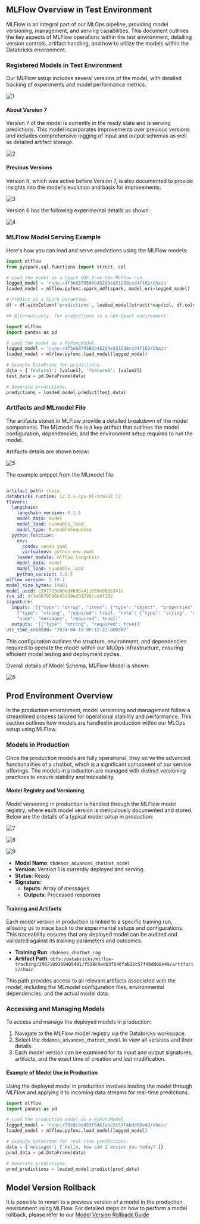 ## MLFlow Overview in Test Environment

MLFlow is an integral part of our MLOps pipeline, providing model versioning, management, and serving capabilities. This document outlines the key aspects of MLFlow operations within the test environment, detailing version controls, artifact handling, and how to utilize the models within the Databricks environment.

### Registered Models in Test Environment

Our MLFlow setup includes several versions of the model, with detailed tracking of experiments and model performance metrics.

![1](https://github.com/Ayush-Patel-10/RAG-using-Azure-Databricks-CI-CD/assets/78248225/c1107b7b-9ddd-4dbd-99d2-ef70cc82790e)


#### About Version 7
Version 7 of the model is currently in the ready state and is serving predictions. This model incorporates improvements over previous versions and includes comprehensive logging of input and output schemas as well as detailed artifact storage.

![2](https://github.com/Ayush-Patel-10/RAG-using-Azure-Databricks-CI-CD/assets/78248225/f82bbc6c-c635-4623-9ba4-0eca2e210925)


#### Previous Versions
Version 6, which was active before Version 7, is also documented to provide insights into the model's evolution and basis for improvements.

![3](https://github.com/Ayush-Patel-10/RAG-using-Azure-Databricks-CI-CD/assets/78248225/4a92ac48-196b-48a2-8522-a9a18578f04f)


Version 6 has the following experimental details as shown:

![4](https://github.com/Ayush-Patel-10/RAG-using-Azure-Databricks-CI-CD/assets/78248225/8b6c64a0-8d23-4a2d-8427-2aa51feea8b0)



### MLFlow Model Serving Example

Here's how you can load and serve predictions using the MLFlow models:

```python
import mlflow
from pyspark.sql.functions import struct, col

# Load the model as a Spark UDF from the MLFlow run.
logged_model = 'runs:/4f3e6879586b452d9ed31298ccd4f102/chain'
loaded_model = mlflow.pyfunc.spark_udf(spark, model_uri=logged_model)

# Predict on a Spark DataFrame.
df = df.withColumn('predictions', loaded_model(struct(*map(col, df.columns))))

## Alternatively, for predictions in a non-Spark environment:

import mlflow
import pandas as pd

# Load the model as a PyFuncModel.
logged_model = 'runs:/4f3e6879586b452d9ed31298ccd4f102/chain'
loaded_model = mlflow.pyfunc.load_model(logged_model)

# Example DataFrame for predictions.
data = {'feature1': [value1], 'feature2': [value2]}
test_data = pd.DataFrame(data)

# Generate predictions.
predictions = loaded_model.predict(test_data)
```

### Artifacts and MLmodel File

The artifacts stored in MLFlow provide a detailed breakdown of the model components. The MLmodel file is a key artifact that outlines the model configuration, dependencies, and the environment setup required to run the model. 

Artifacts details are shown below:

![5](https://github.com/Ayush-Patel-10/RAG-using-Azure-Databricks-CI-CD/assets/78248225/d7dd507e-7f30-48ed-9bbe-8f80125627b1)


The example snippet from the MLmodel file:

```yaml

artifact_path: chain
databricks_runtime: 12.2.x-cpu-ml-scala2.12
flavors:
  langchain:
    langchain_version: 0.1.5
    model_data: model
    model_load: runnable_load
    model_type: RunnableSequence
  python_function:
    env:
      conda: conda.yaml
      virtualenv: python_env.yaml
    loader_module: mlflow.langchain
    model_data: model
    model_load: runnable_load
    python_version: 3.9.5
mlflow_version: 2.10.1
model_size_bytes: 19481
model_uuid: c997795cb0e34606a411055e061b341c
run_id: 4f3e6879586b452d9ed31298ccd4f102
signature:
  inputs: '[{"type": "array", "items": {"type": "object", "properties": {"content":
    {"type": "string", "required": true}, "role": {"type": "string", "required": true}}},
    "name": "messages", "required": true}]'
  outputs: '[{"type": "string", "required": true}]'
utc_time_created: '2024-04-19 05:12:22.800387'

```
This configuration outlines the structure, environment, and dependencies required to operate the model within our MLOps infrastructure, ensuring efficient model testing and deployment cycles.

Overall details of Model Schema, MLFlow Model is shown:

![6](https://github.com/Ayush-Patel-10/RAG-using-Azure-Databricks-CI-CD/assets/78248225/af455923-86e1-4d8c-99e5-f65e91a04103)



## Prod Environment Overview

In the production environment, model versioning and management follow a streamlined process tailored for operational stability and performance. This section outlines how models are handled in production within our MLOps setup using MLFlow.

### Models in Production

Once the production models are fully operational, they serve the advanced functionalities of a chatbot, which is a significant component of our service offerings. The models in production are managed with distinct versioning practices to ensure stability and traceability.

#### Model Registry and Versioning

Model versioning in production is handled through the MLFlow model registry, where each model version is meticulously documented and stored. Below are the details of a typical model setup in production:

![7](https://github.com/Ayush-Patel-10/RAG-using-Azure-Databricks-CI-CD/assets/78248225/db552772-8fcf-4798-89cc-22093c2d4d05)

![8](https://github.com/Ayush-Patel-10/RAG-using-Azure-Databricks-CI-CD/assets/78248225/81ec3fd8-4ee2-4586-860e-ccd0f6b357f2)

![9](https://github.com/Ayush-Patel-10/RAG-using-Azure-Databricks-CI-CD/assets/78248225/f441c600-592d-4cf0-816f-760b2aa33cef)



- **Model Name**: `dbdemos_advanced_chatbot_model`
- **Version**: Version 1 is currently deployed and serving.
- **Status**: Ready
- **Signature**:
  - **Inputs**: Array of messages
  - **Outputs**: Processed responses

#### Training and Artifacts

Each model version in production is linked to a specific training run, allowing us to trace back to the experimental setups and configurations. This traceability ensures that any deployed model can be audited and validated against its training parameters and outcomes.

- **Training Run**: `dbdemos_chatbot_rag`
- **Artifact Path**: `dbfs:/databricks/mlflow-tracking/2982109369405491/f528c9ed83f546fab22c57f4bdd00e49/artifacts/chain`

This path provides access to all relevant artifacts associated with the model, including the MLmodel configuration files, environmental dependencies, and the actual model data.

### Accessing and Managing Models

To access and manage the deployed models in production:

1. Navigate to the MLFlow model registry via the Databricks workspace.
2. Select the `dbdemos_advanced_chatbot_model` to view all versions and their details.
3. Each model version can be examined for its input and output signatures, artifacts, and the exact time of creation and last modification.

#### Example of Model Use in Production

Using the deployed model in production involves loading the model through MLFlow and applying it to incoming data streams for real-time predictions.

```python
import mlflow
import pandas as pd

# Load the production model as a PyFuncModel.
logged_model = 'runs:/f528c9ed83f546fab22c57f4bdd00e49/chain'
loaded_model = mlflow.pyfunc.load_model(logged_model)

# Example DataFrame for real-time predictions.
data = {'messages': ['Hello, how can I assist you today?']}
prod_data = pd.DataFrame(data)

# Generate predictions.
prod_predictions = loaded_model.predict(prod_data)

```

## Model Version Rollback

It is possible to revert to a previous version of a model in the production environment using MLFlow. For detailed steps on how to perform a model rollback, please refer to our [Model Version Rollback Guide](https://github.com/Ayush-Patel-10/RAG-using-Azure-Databricks-CI-CD/blob/main/README/README_MODEL_VERSION_ROLLBACK.md)
